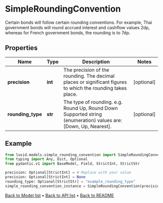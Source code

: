 # SimpleRoundingConvention

Certain bonds will follow certain rounding conventions.  For example, Thai government bonds will round accrued interest and cashflow values 2dp, whereas for  French government bonds, the rounding is to 7dp.
## Properties
Name | Type | Description | Notes
------------ | ------------- | ------------- | -------------
**precision** | **int** | The precision of the rounding. The decimal places or significant figures to which the rounding takes place. | [optional] 
**rounding_type** | **str** | The type of rounding.  e.g. Round Up, Round Down    Supported string (enumeration) values are: [Down, Up, Nearest]. | [optional] 
## Example

```python
from lusid.models.simple_rounding_convention import SimpleRoundingConvention
from typing import Any, Dict, Optional
from pydantic.v1 import BaseModel, Field, StrictInt, StrictStr

precision: Optional[StrictInt] = # Replace with your value
precision: Optional[StrictInt] = None
rounding_type: Optional[StrictStr] = "example_rounding_type"
simple_rounding_convention_instance = SimpleRoundingConvention(precision=precision, rounding_type=rounding_type)

```

[Back to Model list](../README.md#documentation-for-models) &#8226; [Back to API list](../README.md#documentation-for-api-endpoints) &#8226; [Back to README](../README.md)

